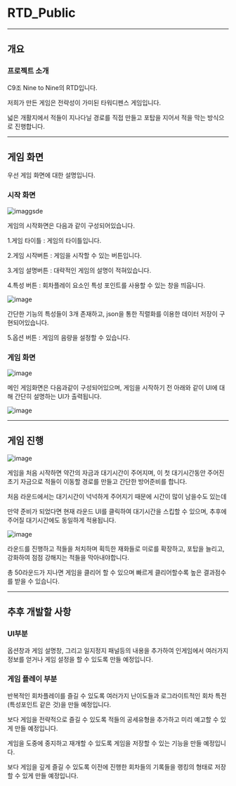 # RTD_Public

---

## 개요

### 프로젝트 소개

C9조 Nine to Nine의 RTD입니다.

저희가 만든 게임은 전략성이 가미된 타워디펜스 게임입니다.

넓은 개활지에서 적들이 지나다닐 경로를 직접 만들고 포탑을 지어서 적을 막는 방식으로 진행합니다.

---

## 게임 화면

우선 게임 화면에 대한 설명입니다.

### 시작 화면


![imaggsde](https://github.com/user-attachments/assets/0e50f484-e2b9-4aa4-b6c5-9bca98c9d53b)

게임의 시작화면은 다음과 같이 구성되어있습니다.

1.게임 타이틀 : 게임의 타이틀입니다.

2.게임 시작버튼 : 게임을 시작할 수 있는 버튼입니다.

3.게임 설명버튼 : 대략적인 게임의 설명이 적혀있습니다.

4.특성 버튼 : 회차플레이 요소인 특성 포인트를 사용할 수 있는 창을 띄웁니다.

![image](https://github.com/user-attachments/assets/727a5300-4de8-47d2-9bcd-6e0edae29cdf)

간단한 기능의 특성들이 3개 존재하고, json을 통한 직렬화를 이용한 데이터 저장이 구현되어있습니다.

5.옵션 버튼 : 게임의 음량을 설정할 수 있습니다.

### 게임 화면

![image](https://github.com/user-attachments/assets/ec654753-216b-4f5e-949a-d1db9e094845)

메인 게임화면은 다음과같이 구성되어있으며, 게임을 시작하기 전 아래와 같이 UI에 대해 간단히 설명하는 UI가 출력됩니다.

![image](https://github.com/user-attachments/assets/fd324144-348d-46f2-8a2f-ce70c778a859)


---

## 게임 진행

![image](https://github.com/user-attachments/assets/c03766e2-1fbc-42b6-8368-1d17f5faf325)

게임을 처음 시작하면 약간의 자금과 대기시간이 주어지며, 이 첫 대기시간동안 주어진 초기 자금으로 적들이 이동할 경로를 만들고 간단한 방어준비를 합니다.

처음 라운드에서는 대기시간이 넉넉하게 주어지기 때문에 시간이 많이 남을수도 있는데

만약 준비가 되었다면 현재 라운드 UI를 클릭하여 대기시간을 스킵할 수 있으며, 추후에 주어질 대기시간에도 동일하게 적용됩니다.

![image](https://github.com/user-attachments/assets/26d4c741-7a4c-481a-81de-6714a7b9eecb)

라운드를 진행하고 적들을 처치하며 획득한 재화들로 미로를 확장하고, 포탑을 늘리고, 강화하여 점점 강해지는 적들을 막아내야합니다.

총 50라운드가 지나면 게임을 클리어 할 수 있으며 빠르게 클리어할수록 높은 결과점수를 받을 수 있습니다.

---

## 추후 개발할 사항

### UI부분

옵션창과 게임 설명창, 그리고 일지정지 패널등의 내용을 추가하여 인게임에서 여러가지 정보를 얻거나 게임 설정을 할 수 있도록 만들 예정입니다.

### 게임 플레이 부분

반복적인 회차플레이를 즐길 수 있도록 여러가지 난이도들과 로그라이트적인 회차 특전(특성포인트 같은 것)을 만들 예정입니다.

보다 게임을 전략적으로 즐길 수 있도록 적들의 공세유형을 추가하고 미리 예고할 수 있게 만들 예정입니다.

게임을 도중에 중지하고 재개할 수 있도록 게임을 저장할 수 있는 기능을 만들 예정입니다.

보다 게임을 깊게 즐길 수 있도록 이전에 진행한 회차들의 기록들을 랭킹의 형태로 저장할 수 있게 만들 예정입니다.
